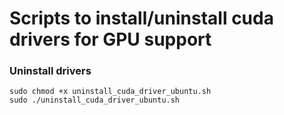 # Scripts to install/uninstall cuda drivers for GPU support

### Uninstall drivers

```
sudo chmod +x uninstall_cuda_driver_ubuntu.sh
sudo ./uninstall_cuda_driver_ubuntu.sh
```
